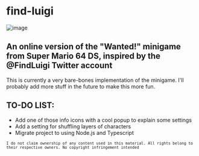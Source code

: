 # find-luigi
![image](https://github.com/user-attachments/assets/a0afd962-74eb-4868-9207-73fd146ccf74)

## An online version of the "Wanted!" minigame from Super Mario 64 DS, inspired by the @FindLuigi Twitter account

This is currently a very bare-bones implementation of the minigame. I'll probably add more stuff in the future to make this more fun.

## TO-DO LIST:
- Add one of those info icons with a cool popup to explain some settings
- Add a setting for shuffling layers of characters
- Migrate project to using Node.js and Typescript

<sub>`I do not claim ownership of any content used in this material. All rights belong to their respective owners. No copyright infringement intended`</sub>
